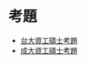 # 考題

* [台大資工碩士考題](https://exam.lib.ntu.edu.tw/graduate/term/82)
* [成大資工碩士考題](https://exam.lib.ncku.edu.tw/index.php?path=exam/%E7%A2%A9%E5%A3%AB%E7%8F%AD%E8%80%83%E8%A9%A6/%E9%9B%BB%E6%A9%9F%E8%B3%87%E8%A8%8A%E5%AD%B8%E9%99%A2/%E9%9B%BB%E6%A9%9F%E8%B3%87%E8%A8%8A%E5%AD%B8%E9%99%A2-%E8%B3%87%E8%A8%8A%E8%81%AF%E6%8B%9B)